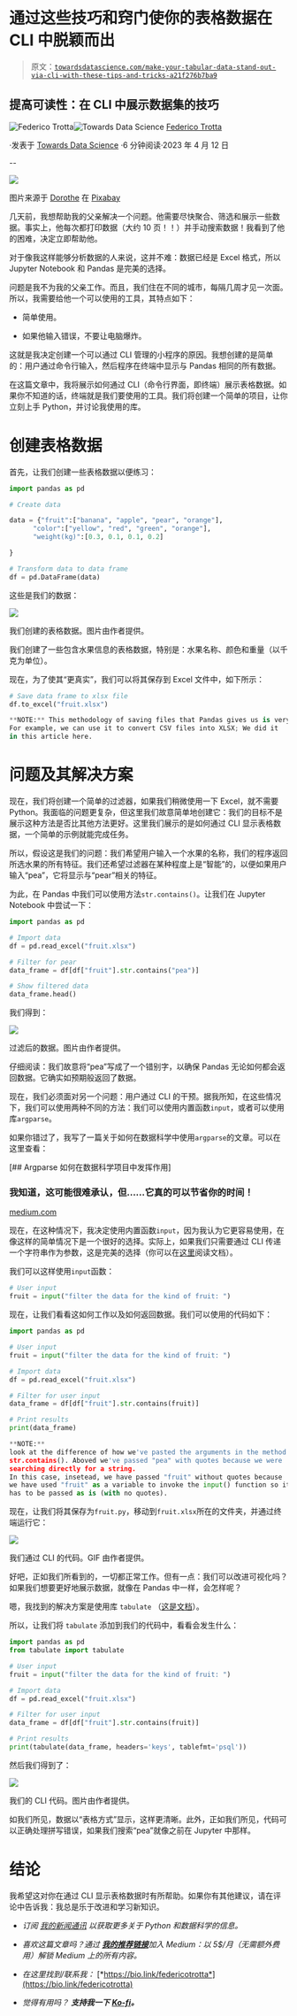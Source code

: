 # 通过这些技巧和窍门使你的表格数据在 CLI 中脱颖而出

> 原文：[`towardsdatascience.com/make-your-tabular-data-stand-out-via-cli-with-these-tips-and-tricks-a21f276b7ba9`](https://towardsdatascience.com/make-your-tabular-data-stand-out-via-cli-with-these-tips-and-tricks-a21f276b7ba9)

## 提高可读性：在 CLI 中展示数据集的技巧

[](https://federicotrotta.medium.com/?source=post_page-----a21f276b7ba9--------------------------------)![Federico Trotta](https://federicotrotta.medium.com/?source=post_page-----a21f276b7ba9--------------------------------)[](https://towardsdatascience.com/?source=post_page-----a21f276b7ba9--------------------------------)![Towards Data Science](https://towardsdatascience.com/?source=post_page-----a21f276b7ba9--------------------------------) [Federico Trotta](https://federicotrotta.medium.com/?source=post_page-----a21f276b7ba9--------------------------------)

·发表于 [Towards Data Science](https://towardsdatascience.com/?source=post_page-----a21f276b7ba9--------------------------------) ·6 分钟阅读·2023 年 4 月 12 日

--

![](img/cffe7e7f8f14546db47248ae34a16223.png)

图片来源于 [Dorothe](https://pixabay.com/it/users/darkmoon_art-1664300/?utm_source=link-attribution&utm_medium=referral&utm_campaign=image&utm_content=3224768) 在 [Pixabay](https://pixabay.com/it//?utm_source=link-attribution&utm_medium=referral&utm_campaign=image&utm_content=3224768)

几天前，我想帮助我的父亲解决一个问题。他需要尽快聚合、筛选和展示一些数据。事实上，他每次都打印数据（大约 10 页！！）并手动搜索数据！我看到了他的困难，决定立即帮助他。

对于像我这样能够分析数据的人来说，这并不难：数据已经是 Excel 格式，所以 Jupyter Notebook 和 Pandas 是完美的选择。

问题是我不为我的父亲工作。而且，我们住在不同的城市，每隔几周才见一次面。所以，我需要给他一个可以使用的工具，其特点如下：

+   简单使用。

+   如果他输入错误，不要让电脑爆炸。

这就是我决定创建一个可以通过 CLI 管理的小程序的原因。我想创建的是简单的：用户通过命令行输入，然后程序在终端中显示与 Pandas 相同的所有数据。

在这篇文章中，我将展示如何通过 CLI（命令行界面，即终端）展示表格数据。如果你不知道的话，终端就是我们要使用的工具。我们将创建一个简单的项目，让你立刻上手 Python，并讨论我使用的库。

# 创建表格数据

首先，让我们创建一些表格数据以便练习：

```py
import pandas as pd

# Create data

data = {"fruit":["banana", "apple", "pear", "orange"],
      "color":["yellow", "red", "green", "orange"],
      "weight(kg)":[0.3, 0.1, 0.1, 0.2]

}

# Transform data to data frame
df = pd.DataFrame(data)
```

这些是我们的数据：

![](img/04d2689935cec48a1be534f1fbfe8178.png)

我们创建的表格数据。图片由作者提供。

我们创建了一些包含水果信息的表格数据，特别是：水果名称、颜色和重量（以千克为单位）。

现在，为了使其“更真实”，我们可以将其保存到 Excel 文件中，如下所示：

```py
# Save data frame to xlsx file
df.to_excel("fruit.xlsx")
```

```py
**NOTE:** This methodology of saving files that Pandas gives us is very useful.
For example, we can use it to convert CSV files into XLSX; We did it
in this article here.
```

# 问题及其解决方案

现在，我们将创建一个简单的过滤器，如果我们稍微使用一下 Excel，就不需要 Python。我面临的问题更复杂，但这里我们故意简单地创建它：我们的目标不是展示这种方法是否比其他方法更好。这里我们展示的是如何通过 CLI 显示表格数据，一个简单的示例就能完成任务。

所以，假设这是我们的问题：我们希望用户输入一个水果的名称，我们的程序返回所选水果的所有特征。我们还希望过滤器在某种程度上是“智能”的，以便如果用户输入“pea”，它将显示与“pear”相关的特征。

为此，在 Pandas 中我们可以使用方法`str.contains()`。让我们在 Jupyter Notebook 中尝试一下：

```py
import pandas as pd

# Import data
df = pd.read_excel("fruit.xlsx")

# Filter for pear
data_frame = df[df["fruit"].str.contains("pea")]

# Show filtered data
data_frame.head()
```

我们得到：

![](img/e28f8981602d703d7ee22f6cd64f99a5.png)

过滤后的数据。图片由作者提供。

仔细阅读：我们故意将“pea”写成了一个错别字，以确保 Pandas 无论如何都会返回数据。它确实如预期般返回了数据。

现在，我们必须面对另一个问题：用户通过 CLI 的干预。据我所知，在这些情况下，我们可以使用两种不同的方法：我们可以使用内置函数`input`，或者可以使用库`argparse`。

如果你错过了，我写了一篇关于如何在数据科学中使用`argparse`的文章。可以在这里查看：

[](https://medium.com/mlearning-ai/how-argparse-can-be-useful-in-your-data-science-projects-ecf02bef3b07?source=post_page-----a21f276b7ba9--------------------------------) [## Argparse 如何在数据科学项目中发挥作用]

### 我知道，这可能很难承认，但……它真的可以节省你的时间！

[medium.com](https://medium.com/mlearning-ai/how-argparse-can-be-useful-in-your-data-science-projects-ecf02bef3b07?source=post_page-----a21f276b7ba9--------------------------------)

现在，在这种情况下，我决定使用内置函数`input`，因为我认为它更容易使用，在像这样的简单情况下是一个很好的选择。实际上，如果我们只需要通过 CLI 传递一个字符串作为参数，这是完美的选择（你可以在[这里](https://docs.python.org/3/library/functions.html#input)阅读文档）。

我们可以这样使用`input`函数：

```py
# User input
fruit = input("filter the data for the kind of fruit: ")
```

现在，让我们看看这如何工作以及如何返回数据。我们可以使用的代码如下：

```py
import pandas as pd

# User input
fruit = input("filter the data for the kind of fruit: ")

# Import data
df = pd.read_excel("fruit.xlsx")

# Filter for user input
data_frame = df[df["fruit"].str.contains(fruit)]

# Print results
print(data_frame)
```

```py
**NOTE:**
look at the difference of how we've pasted the arguments in the method
str.contains(). Aboved we've passed "pea" with quotes because we were
searching directly for a string.
In this case, insetead, we have passed "fruit" without quotes because
we have used "fruit" as a variable to invoke the input() function so it
has to be passed as is (with no quotes).
```

现在，让我们将其保存为`fruit.py`，移动到`fruit.xlsx`所在的文件夹，并通过终端运行它：

![](img/02f78a8ed9254fc9f09b5f20e2968c42.png)

我们通过 CLI 的代码。GIF 由作者提供。

好吧，正如我们所看到的，一切都正常工作。但有一点：我们可以改进可视化吗？如果我们想要更好地展示数据，就像在 Pandas 中一样，会怎样呢？

嗯，我找到的解决方案是使用库 `tabulate` （[这是文档](https://pypi.org/project/tabulate/)）。

所以，让我们将 `tabulate` 添加到我们的代码中，看看会发生什么：

```py
import pandas as pd
from tabulate import tabulate

# User input
fruit = input("filter the data for the kind of fruit: ")

# Import data
df = pd.read_excel("fruit.xlsx")

# Filter for user input
data_frame = df[df["fruit"].str.contains(fruit)]

# Print results
print(tabulate(data_frame, headers='keys', tablefmt='psql'))
```

然后我们得到了：

![](img/62976a8a02b7d5738cd18e193ecf31f2.png)

我们的 CLI 代码。图片由作者提供。

如我们所见，数据以“表格方式”显示，这样更清晰。此外，正如我们所见，代码可以正确处理拼写错误，如果我们搜索“pea”就像之前在 Jupyter 中那样。

# 结论

我希望这对你在通过 CLI 显示表格数据时有所帮助。如果你有其他建议，请在评论中告诉我：我总是乐于改进和学习新知识。

+   *订阅* [*我的新闻通讯*](https://federicotrotta.substack.com/?r=1ep1nf&utm_campaign=pub-share-checklist) *以获取更多关于 Python 和数据科学的信息。*

+   *喜欢这篇文章吗？通过* [***我的推荐链接***](https://federicotrotta.medium.com/membership)*加入 Medium：以 5$/月（无需额外费用）解锁 Medium 上的所有内容。*

+   *在这里找到/联系我：* [*https://bio.link/federicotrotta*](https://bio.link/federicotrotta)

+   *觉得有用吗？* ***支持我一下*** [***Ko-fi***](https://ko-fi.com/federicotrotta)***。***
